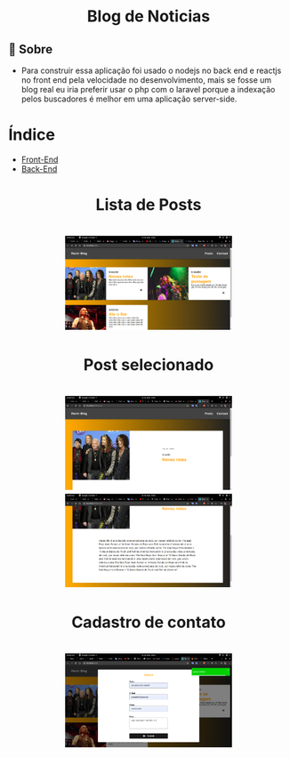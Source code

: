 <h1 align="center">
   Blog de Noticias
</h1>


<a id="sobre"></a>
## :bookmark: Sobre 
   - Para construir essa aplicação foi usado o nodejs no back end e reactjs no front end pela velocidade no desenvolvimento, mais se fosse um blog real eu iria preferir usar o php com o laravel porque a indexação pelos buscadores é melhor em uma aplicação server-side.


# Índice
- [Front-End](https://github.com/Claudio-code/blog-reactjs-node/tree/master/frontend)
- [Back-End](https://github.com/Claudio-code/blog-reactjs-node/tree/master/backEnd)

<h1 align="center">
    Lista de Posts
</h1>
<h1 align="center">
  <img src="./capturas%20de%20tela/postList.png" width="300"/>
</h1>

<h1 align="center">
    Post selecionado
</h1>
<h1 align="center">
  <img src="./capturas%20de%20tela/post1.png" width="300"/>
    <img src="./capturas%20de%20tela/post2.png" width="300"/>
</h1>


<h1 align="center">
    Cadastro de contato
</h1>
<h1 align="center">
  <img src="./capturas%20de%20tela/contact.png" width="300"/>
</h1>
